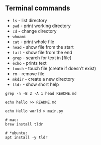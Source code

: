 ## Terminal commands

- `ls` - list directory
- `pwd` - print working directory
- `cd` - change directory
- `whoami`
- `cat` - print whole file
- `head` - show file from the start
- `tail` - show file from the end
- `grep` - search for text in \[file\]
- `echo` - prints text
- `touch` - touch file (create if doesn't exist)
- `rm` - remove file
- `mkdir` - create a new directory
- `tldr` - show short help


```shell
grep -n -B 2 -A 1 head README.md
```

```shell
echo hello >> README.md 

echo Hello world > main.py
```

```shell
# mac:
brew install tldr

# *ubuntu:
apt install -y tldr
```
